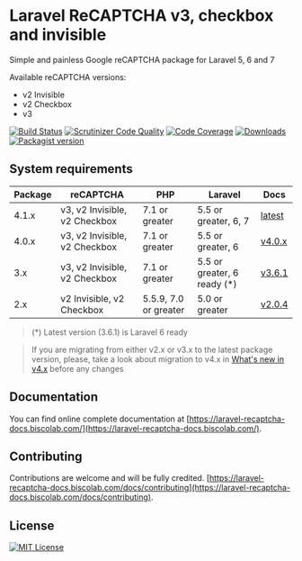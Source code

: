 # Laravel ReCAPTCHA v3, checkbox and invisible
Simple and painless Google reCAPTCHA package for Laravel 5, 6 and 7

Available reCAPTCHA versions:
* v2 Invisible
* v2 Checkbox
* v3

[![Build Status](https://travis-ci.org/biscolab/laravel-recaptcha.svg?branch=master)](https://travis-ci.org/biscolab/laravel-recaptcha) [![Scrutinizer Code Quality](https://scrutinizer-ci.com/g/biscolab/laravel-recaptcha/badges/quality-score.png?b=master)](https://scrutinizer-ci.com/g/biscolab/laravel-recaptcha/?branch=master) [![Code Coverage](https://scrutinizer-ci.com/g/biscolab/laravel-recaptcha/badges/coverage.png?b=master)](https://scrutinizer-ci.com/g/biscolab/laravel-recaptcha/?branch=master) 
[![Downloads](https://img.shields.io/packagist/dt/biscolab/laravel-recaptcha.svg#img-thumbnail)](https://packagist.org/packages/biscolab/laravel-recaptcha)
[![Packagist version](https://img.shields.io/packagist/v/biscolab/laravel-recaptcha.svg#img-thumbnail)](https://packagist.org/packages/biscolab/laravel-recaptcha)

## System requirements
| Package | reCAPTCHA | PHP | Laravel | Docs |
|-----------------|-------------|-------------|-----------------|-------------------|
| 4.1.x           |v3, v2 Invisible, v2 Checkbox | 7.1 or greater | 5.5 or greater, 6, 7 | [latest](https://laravel-recaptcha-docs.biscolab.com) |
| 4.0.x           |v3, v2 Invisible, v2 Checkbox | 7.1 or greater | 5.5 or greater, 6 | [v4.0.x](https://laravel-recaptcha-docs.biscolab.com/docs/4.0.x/intro) |
| 3.x             |v3, v2 Invisible, v2 Checkbox | 7.1 or greater | 5.5 or greater, 6 ready (*) | [v3.6.1](https://laravel-recaptcha-docs.biscolab.com/docs/3.6.1/intro) |
| 2.x             | v2 Invisible, v2 Checkbox | 5.5.9, 7.0 or greater | 5.0 or greater | [v2.0.4](https://laravel-recaptcha-docs.biscolab.com/docs/2.0.4/intro) |

> (*) Latest version (3.6.1) is Laravel 6 ready 

> If you are migrating from either v2.x or v3.x to the latest package version, please, take a look about migration to v4.x in [What's new in v4.x](https://laravel-recaptcha-docs.biscolab.com/docs/whats-new) before any changes

## Documentation

You can find online complete documentation at [https://laravel-recaptcha-docs.biscolab.com/](https://laravel-recaptcha-docs.biscolab.com/).

## Contributing

Contributions are welcome and will be fully credited. [https://laravel-recaptcha-docs.biscolab.com/docs/contributing](https://laravel-recaptcha-docs.biscolab.com/docs/contributing).

## License
[![MIT License](https://img.shields.io/github/license/biscolab/laravel-recaptcha.svg)](https://github.com/biscolab/laravel-recaptcha/blob/master/LICENSE)
